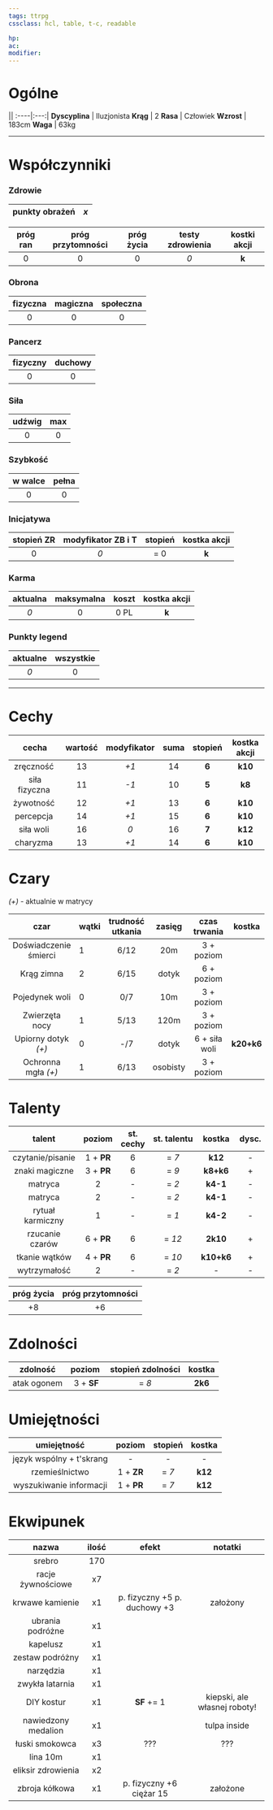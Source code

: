 ```yaml
---
tags: ttrpg
cssclass: hcl, table, t-c, readable

hp: 
ac: 
modifier: 
---
```


# Ogólne


||
:----|:---:|
**Dyscyplina** | Iluzjonista
**Krąg** | 2
**Rasa** | Człowiek
**Wzrost** | 183cm
**Waga** | 63kg

---
# Współczynniki

### Zdrowie 

punkty obrażeń | *x* |
:---:|:---:|

próg ran | próg przytomności | próg życia | testy zdrowienia | kostki akcji |
:---:|:---:|:---:|:---:|:---:|
0 | 0 | 0 | *0* | **k** |

### Obrona
fizyczna | magiczna | społeczna |
:---:|:---:|:---:|
| 0 | 0 | 0 |

### Pancerz
fizyczny | duchowy | 
:---:|:---:|
| 0 | 0 |

### Siła
udźwig | max |
:---:|:---:|
0 | 0 |

### Szybkość
w walce | pełna |
:---:|:---:|
0 | 0 |

### Inicjatywa
stopień ZR | modyfikator ZB i T | stopień | kostka akcji |
:---:|:---:|:---:|:---:|
0 | *0* | = 0 | **k** |

### Karma
aktualna | maksymalna | koszt | kostka akcji |
:---:|:---:|:---:|:---:|
*0* | 0 | 0 PL | **k** |

### Punkty legend
aktualne | wszystkie |
:---:|:---:|
*0*  | 0 |

---
# Cechy

cecha | wartość | modyfikator | suma | stopień | kostka akcji |
:---:|:----:|:----:|:---:|:---:|:---:|
zręczność | 13 | *+1* | 14 | **6** | **k10** |
siła fizyczna | 11 | *-1* | 10 | **5** | **k8** |
żywotność | 12 | *+1* | 13 | **6** | **k10** |
percepcja | 14 | *+1* | 15 | **6** | **k10** |
siła woli | 16 | *0* | 16 | **7** | **k12** |
charyzma | 13 | *+1* | 14 | **6** | **k10** |


# Czary
*(+)* - aktualnie w matrycy

czar | wątki | trudność utkania | zasięg | czas trwania | kostka |
:--:|-----|:------:|:---:|:---:|:---:|
Doświadczenie śmierci| 1 | 6/12 | 20m | 3 + poziom |
Krąg zimna | 2 | 6/15 | dotyk | 6 + poziom |
Pojedynek woli | 0 | 0/7  | 10m | 3 + poziom |
Zwierzęta nocy | 1 | 5/13 | 120m | 3 + poziom |
Upiorny dotyk *(+)* | 0 | -/7 | dotyk | 6 + siła woli | **k20+k6** |
Ochronna mgła *(+)* | 1 | 6/13 | osobisty | 3 + poziom |

# Talenty

talent | poziom | st. cechy | st. talentu | kostka | dysc. | akcja | karma | wycz. |
:---:|:---:|:---:|:---:|:---:|:---:|:---:|:---:|:---:|
czytanie/pisanie | 1 + **PR** | 6 | = *7* | **k12** | - | + | - | - | 
znaki magiczne | 3 + **PR** | 6 | = *9* | **k8+k6** | + | + | - | - |
matryca | 2 | - | = *2* | **k4-1** | - | nd | - | - |
matryca | 2 | - | = *2* | **k4-1** | - | nd | - | - |
rytuał karmiczny | 1 | - | = *1* | **k4-2** | - | nd | - | - |
rzucanie czarów | 6 + **PR** | 6 | = *12* | **2k10** | + | + | - | - |
tkanie wątków | 4 + **PR** | 6 | = *10* | **k10+k6** | + | + | - | - |
wytrzymałość | 2 | - | = *2*  | - | - | nd | - | - |

 próg życia  | próg przytomności |
 :---:|:---:|
 +8 | +6 |
# Zdolności
zdolność | poziom | stopień zdolności | kostka |
:---:|:---:|:---:|:---:|
atak ogonem | 3 + **SF** | = *8* | **2k6** | 

# Umiejętności
umiejętność | poziom | stopień | kostka | 
:---:|:---:|:---:|:---:|
język wspólny + t'skrang | - | - | - |
rzemieślnictwo | 1 + **ZR** | = *7* | **k12** |
wyszukiwanie informacji | 1 + **PR** | = *7* | **k12**

# Ekwipunek
nazwa | ilość | efekt | notatki |
:---:|:---:|:---:|:---:|
srebro | 170 | | |
racje żywnościowe | x7 | | |
krwawe kamienie | x1 | p. fizyczny +5 p. duchowy +3 | założony |
ubrania podróżne | x1 | | |
kapelusz | x1 | | | 
zestaw podróżny | x1 | | |
narzędzia | x1 | | |
zwykła latarnia | x1 | | |
DIY kostur | x1 | **SF** += 1 | kiepski, ale własnej roboty!
nawiedzony medalion | x1 | | tulpa inside |
łuski smokowca| x3 | ??? | ??? |
lina 10m | x1 | | |
eliksir zdrowienia | x2 | | |
zbroja kółkowa | x1 | p. fizyczny +6 ciężar 15 | założone |

